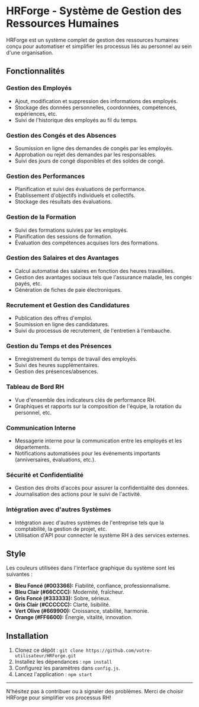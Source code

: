 # HRForge - Système de Gestion des Ressources Humaines

HRForge est un système complet de gestion des ressources humaines conçu pour automatiser et simplifier les processus liés au personnel au sein d'une organisation.

## Fonctionnalités

### Gestion des Employés

- Ajout, modification et suppression des informations des employés.
- Stockage des données personnelles, coordonnées, compétences, expériences, etc.
- Suivi de l'historique des employés au fil du temps.

### Gestion des Congés et des Absences

- Soumission en ligne des demandes de congés par les employés.
- Approbation ou rejet des demandes par les responsables.
- Suivi des jours de congé disponibles et des soldes de congé.

### Gestion des Performances

- Planification et suivi des évaluations de performance.
- Établissement d'objectifs individuels et collectifs.
- Stockage des résultats des évaluations.

### Gestion de la Formation

- Suivi des formations suivies par les employés.
- Planification des sessions de formation.
- Évaluation des compétences acquises lors des formations.

### Gestion des Salaires et des Avantages

- Calcul automatisé des salaires en fonction des heures travaillées.
- Gestion des avantages sociaux tels que l'assurance maladie, les congés payés, etc.
- Génération de fiches de paie électroniques.

### Recrutement et Gestion des Candidatures

- Publication des offres d'emploi.
- Soumission en ligne des candidatures.
- Suivi du processus de recrutement, de l'entretien à l'embauche.

### Gestion du Temps et des Présences

- Enregistrement du temps de travail des employés.
- Suivi des heures supplémentaires.
- Gestion des présences/absences.

### Tableau de Bord RH

- Vue d'ensemble des indicateurs clés de performance RH.
- Graphiques et rapports sur la composition de l'équipe, la rotation du personnel, etc.

### Communication Interne

- Messagerie interne pour la communication entre les employés et les départements.
- Notifications automatisées pour les événements importants (anniversaires, évaluations, etc.).

### Sécurité et Confidentialité

- Gestion des droits d'accès pour assurer la confidentialité des données.
- Journalisation des actions pour le suivi de l'activité.

### Intégration avec d'autres Systèmes

- Intégration avec d'autres systèmes de l'entreprise tels que la comptabilité, la gestion de projet, etc.
- Utilisation d'API pour connecter le système RH à des services externes.

## Style

Les couleurs utilisées dans l'interface graphique du système sont les suivantes :

- **Bleu Foncé (#003366):** Fiabilité, confiance, professionnalisme.
- **Bleu Clair (#66CCCC):** Modernité, fraîcheur.
- **Gris Foncé (#333333):** Sobre, sérieux.
- **Gris Clair (#CCCCCC):** Clarté, lisibilité.
- **Vert Olive (#669900):** Croissance, stabilité, harmonie.
- **Orange (#FF6600):** Énergie, vitalité, innovation.



## Installation

1. Clonez ce dépôt : `git clone https://github.com/votre-utilisateur/HRForge.git`
2. Installez les dépendances : `npm install`
3. Configurez les paramètres dans `config.js`.
4. Lancez l'application : `npm start`

---

N'hésitez pas à contribuer ou à signaler des problèmes. Merci de choisir HRForge pour simplifier vos processus RH!

